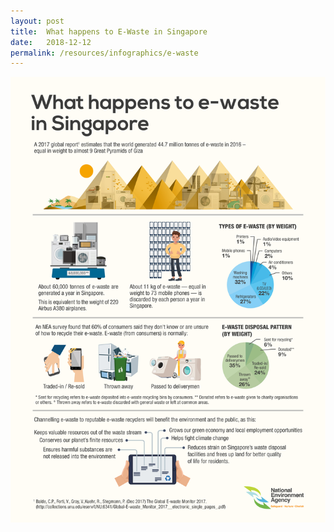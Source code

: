 ```yaml
---
layout: post
title:  What happens to E-Waste in Singapore
date:   2018-12-12
permalink: /resources/infographics/e-waste
---
```


![e-waste infographic](/images/ewaste-infographics.jpg)

